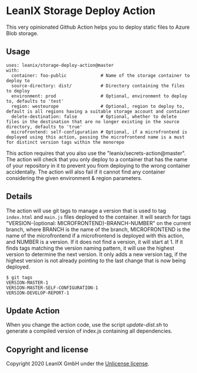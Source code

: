 # LeanIX Storage Deploy Action

This very opinionated Github Action helps you to deploy static files to Azure Blob storage.

## Usage

```
uses: leanix/storage-deploy-action@master
with:
  container: foo-public             # Name of the storage container to deploy to
  source-directory: dist/           # Directory containing the files to deploy
  environment: prod                 # Optional, environment to deploy to, defaults to 'test'
  region: westeurope                # Optional, region to deploy to, default is all regions having a suitable storage account and container
  delete-destination: false         # Optional, whether to delete files in the destination that are no longer existing in the source directory, defaults to 'true'
  microfrontend: self-configuration # Optional, if a microfrontend is deployed using this action, passing the microfrontend name is a must for distinct version tags within the monorepo
```

This action requires that you also use the "leanix/secrets-action@master".
The action will check that you only deploy to a container that has the name of your repository in it to prevent you from deploying to the wrong container accidentally.
The action will also fail if it cannot find any container considering the given environment & region parameters.

## Details
The action will use git tags to manage a version that is used to tag `index.html` and `main.js` files deployed to the container.
It will search for tags "VERSION-(optional: MICROFRONTEND)-BRANCH-NUMBER" on the current branch, where BRANCH is the name of the branch,
MICROFRONTEND is the name of the microfrontend if a microfrontend is deployed with this action, and NUMBER is a version. If it does not
find a version, it will start at 1. If it finds tags matching the version naming pattern, it will use the highest version to determine the
next version. It only adds a new version tag, if the highest version is not already pointing to the last change that is now being deployed.

```
$ git tags
VERSION-MASTER-1
VERSION-MASTER-SELF-CONFIGURATION-1
VERSION-DEVELOP-REPORT-1
```

## Update Action

When you change the action code, use the script *update-dist.sh* to generate a compiled version of index.js containing all dependencies.

## Copyright and license

Copyright 2020 LeanIX GmbH under the [Unlicense license](LICENSE).
